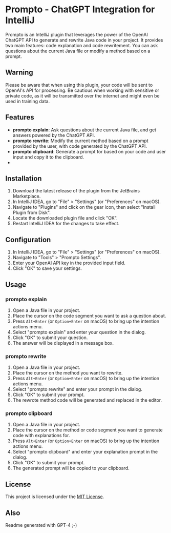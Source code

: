 # Prompto - ChatGPT Integration for IntelliJ

Prompto is an IntelliJ plugin that leverages the power of the OpenAI ChatGPT API to generate and rewrite Java code in your project. It provides two main features: code explanation and code rewritement. You can ask questions about the current Java file or modify a method based on a prompt.

## Warning

Please be aware that when using this plugin, your code will be sent to OpenAI's API for processing. Be cautious when working with sensitive or private code, as it will be transmitted over the internet and might even be used in training data.

## Features

- **prompto explain**: Ask questions about the current Java file, and get answers powered by the ChatGPT API.
- **prompto rewrite**: Modify the current method based on a prompt provided by the user, with code generated by the ChatGPT API.
- **prompto clipboard**: Generate a prompt for based on your code and user input and copy it to the clipboard.
- 
## Installation

1. Download the latest release of the plugin from the JetBrains Marketplace.
2. In IntelliJ IDEA, go to "File" > "Settings" (or "Preferences" on macOS).
3. Navigate to "Plugins" and click on the gear icon, then select "Install Plugin from Disk".
4. Locate the downloaded plugin file and click "OK".
5. Restart IntelliJ IDEA for the changes to take effect.

## Configuration

1. In IntelliJ IDEA, go to "File" > "Settings" (or "Preferences" on macOS).
2. Navigate to "Tools" > "Prompto Settings".
3. Enter your OpenAI API key in the provided input field.
4. Click "OK" to save your settings.

## Usage

### prompto explain

1. Open a Java file in your project.
2. Place the cursor on the code segment you want to ask a question about.
3. Press `Alt+Enter` (or `Option+Enter` on macOS) to bring up the intention actions menu.
4. Select "prompto explain" and enter your question in the dialog.
5. Click "OK" to submit your question.
6. The answer will be displayed in a message box.

### prompto rewrite

1. Open a Java file in your project.
2. Place the cursor on the method you want to rewrite.
3. Press `Alt+Enter` (or `Option+Enter` on macOS) to bring up the intention actions menu.
4. Select "prompto rewrite" and enter your prompt in the dialog.
5. Click "OK" to submit your prompt.
6. The rewrote method code will be generated and replaced in the editor.

### prompto clipboard

1. Open a Java file in your project.
2. Place the cursor on the method or code segment you want to generate code with explanations for.
3. Press `Alt+Enter` (or `Option+Enter` on macOS) to bring up the intention actions menu.
4. Select "prompto clipboard" and enter your explanation prompt in the dialog.
5. Click "OK" to submit your prompt.
6. The generated prompt will be copied to your clipboard.

## License

This project is licensed under the [MIT License](LICENSE).

## Also

Readme generated with GPT-4 ;-)